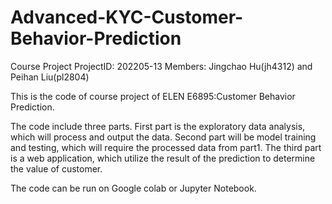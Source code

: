 # Advanced-KYC-Customer-Behavior-Prediction
Course Project
ProjectID: 202205-13
Members: Jingchao Hu(jh4312) and Peihan Liu(pl2804)

This is the code of course project of ELEN E6895:Customer Behavior Prediction.

The code include three parts. First part is the exploratory data analysis, which will  process and output the data. Second part will be model training and testing, which will require the processed data from part1. The third part is a web application, which utilize the result of the prediction to determine the value of customer.

The code can be run on Google colab or Jupyter Notebook.
